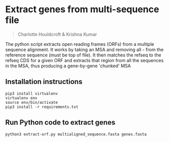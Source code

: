 # Extract genes from multi-sequence file
> Charlotte Houldcroft & Krishna Kumar

The python script extracts open reading frames (ORFs) from a multiple sequence alignment. It works by taking an MSA and removing all - from the reference sequence (must be top of file). It then matches the refseq to the refseq CDS for a given ORF and extracts that region from all the sequences in the MSA, thus producing a gene-by-gene 'chunked' MSA

## Installation instructions

```
pip3 install virtualenv
virtualenv env
source env/bin/activate
pip3 install -r requirements.txt
```


## Run Python code to extract genes

```
python3 extract-orf.py multialigned_sequence.fasta genes.fasta 
```
